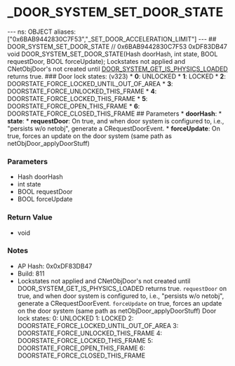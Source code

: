 # _DOOR_SYSTEM_SET_DOOR_STATE

--- ns: OBJECT aliases: ["0x6BAB9442830C7F53","_SET_DOOR_ACCELERATION_LIMIT"] --- ## DOOR_SYSTEM_SET_DOOR_STATE  // 0x6BAB9442830C7F53 0xDF83DB47 void DOOR_SYSTEM_SET_DOOR_STATE(Hash doorHash, int state, BOOL requestDoor, BOOL forceUpdate);  Lockstates not applied and CNetObjDoor's not created until [DOOR_SYSTEM_GET_IS_PHYSICS_LOADED](#_0xDF97CDD4FC08FD34) returns true.  ### Door lock states: (v323) * **0**: UNLOCKED * **1**: LOCKED * **2**: DOORSTATE_FORCE_LOCKED_UNTIL_OUT_OF_AREA * **3**: DOORSTATE_FORCE_UNLOCKED_THIS_FRAME * **4**: DOORSTATE_FORCE_LOCKED_THIS_FRAME * **5**: DOORSTATE_FORCE_OPEN_THIS_FRAME * **6**: DOORSTATE_FORCE_CLOSED_THIS_FRAME  ## Parameters * **doorHash**: * **state**: * **requestDoor**: On true, and when door system is configured to, i.e., "persists w/o netobj", generate a CRequestDoorEvent. * **forceUpdate**: On true, forces an update on the door system (same path as netObjDoor_applyDoorStuff)

### Parameters
* Hash doorHash
* int state
* BOOL requestDoor
* BOOL forceUpdate

### Return Value
* void

### Notes
* AP Hash: 0x0xDF83DB47
* Build: 811
* Lockstates not applied and CNetObjDoor's not created until DOOR_SYSTEM_GET_IS_PHYSICS_LOADED returns true.
`requestDoor` on true, and when door system is configured to, i.e., "persists w/o netobj", generate a CRequestDoorEvent.
`forceUpdate` on true, forces an update on the door system (same path as netObjDoor_applyDoorStuff)
Door lock states:
0: UNLOCKED
1: LOCKED
2: DOORSTATE_FORCE_LOCKED_UNTIL_OUT_OF_AREA
3: DOORSTATE_FORCE_UNLOCKED_THIS_FRAME
4: DOORSTATE_FORCE_LOCKED_THIS_FRAME
5: DOORSTATE_FORCE_OPEN_THIS_FRAME
6: DOORSTATE_FORCE_CLOSED_THIS_FRAME

